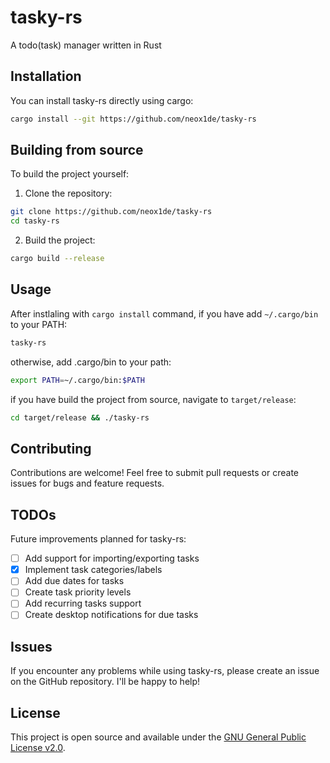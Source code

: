 # tasky-rs

A todo(task) manager written in Rust

## Installation

You can install tasky-rs directly using cargo:

```bash
cargo install --git https://github.com/neox1de/tasky-rs
```

## Building from source

To build the project yourself:

1. Clone the repository:
```bash
git clone https://github.com/neox1de/tasky-rs
cd tasky-rs
```

2. Build the project:
```bash
cargo build --release
```

## Usage

After instlaling with `cargo install` command, if you have add `~/.cargo/bin` to your PATH:
```bash
tasky-rs
```
otherwise, add .cargo/bin to your path:
```bash
export PATH=~/.cargo/bin:$PATH
```
if you have build the project from source, navigate to `target/release`:
```bash
cd target/release && ./tasky-rs
```
## Contributing

Contributions are welcome! Feel free to submit pull requests or create issues for bugs and feature requests.

## TODOs

Future improvements planned for tasky-rs:

- [ ] Add support for importing/exporting tasks
- [x] Implement task categories/labels
- [ ] Add due dates for tasks
- [ ] Create task priority levels
- [ ] Add recurring tasks support
- [ ] Create desktop notifications for due tasks

## Issues

If you encounter any problems while using tasky-rs, please create an issue on the GitHub repository. I'll be happy to help!

## License

This project is open source and available under the [GNU General Public License v2.0](LICENSE).
